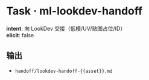 # Task · ml-lookdev-handoff

**intent**: 向 LookDev 交接（低模/UV/贴图占位/ID）  
**elicit**: false

## 输出

- `handoff/lookdev-handoff-{{asset}}.md`
